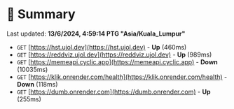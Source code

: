 # 📖 Summary
Last updated: **13/6/2024, 4:59:14 PTG "Asia/Kuala_Lumpur"**

- `GET` [https://hst.ujol.dev](https://hst.ujol.dev) - **Up** (460ms)
- `GET` [https://reddviz.ujol.dev](https://reddviz.ujol.dev) - **Up** (989ms)
- `GET` [https://memeapi.cyclic.app](https://memeapi.cyclic.app) - **Down** (10035ms)
- `GET` [https://klik.onrender.com/health](https://klik.onrender.com/health) - **Down** (118ms)
- `GET` [https://dumb.onrender.com](https://dumb.onrender.com) - **Up** (255ms)
